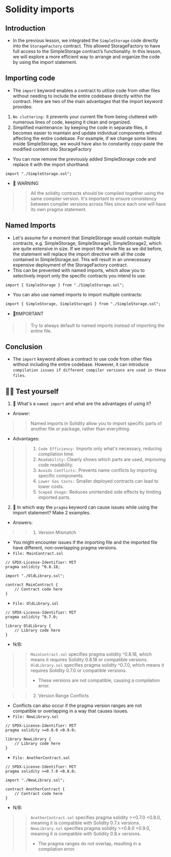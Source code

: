 # Solidity imports

## Introduction
- In the previous lesson, we integrated the `SimpleStorage` code directly into the `StorageFactory` contract. This allowed StorageFactory to have full access to the SimpleStorage contract’s functionality. In this lesson, we will explore a more efficient way to arrange and organize the code by using the import statement.

## Importing code
- The `import` keyword enables a contract to utilize code from other files without needing to include the entire codebase directly within the contract. Here are two of the main advantages that the import keyword provides:
1. `No cluttering:` it prevents your current file from being cluttered with numerous lines of code, keeping it clean and organized.
2. Simplified maintenance: by keeping the code in separate files, it becomes easier to maintain and update individual components without affecting the entire codebase. For example, if we change some lines inside SimpleStorage, we would have also to constantly copy-paste the modified content into StorageFactory

- You can now remove the previously added SimpleStorage code and replace it with the import shorthand:

```
import "./SimpleStorage.sol";
```

- 🚧 WARNING
>> All the solidity contracts should be compiled together using the same compiler version. It's important to ensure consistency between compiler versions across files since each one will have its own pragma statement.

## Named Imports
- Let's assume for a moment that SimpleStorage would contain multiple contracts, e.g. SimpleStorage, SimpleStorage1, SimpleStorage2, which are quite extensive in size. If we import the whole file as we did before, the statement will replace the import directive with all the code contained in SimpleStorage.sol. This will result in an unnecessary expensive deployment of the StorageFactory contract.
- This can be prevented with named imports, which allow you to selectively import only the specific contracts you intend to use:

```
import { SimpleStorage } from "./SimpleStorage.sol";
```

- You can also use named imports to import multiple contracts:

```
import { SimpleStorage, SimpleStorage1 } from "./SimpleStorage.sol";
```

- 👀❗IMPORTANT
>> Try to always default to named imports instead of importing the entire file.

## Conclusion
- The `import` keyword allows a contract to use code from other files without including the entire codebase. However, it can introduce `compilation issues if different compiler versions are used in these files`.

## 🧑‍💻 Test yourself
1. 📕 What's a `named import` and what are the advantages of using it?
- Answer:

>> Named imports in Solidity allow you to import specific parts of another file or package, rather than everything.

- Advantages:

>> 1. `Code Efficiency:` Imports only what's necessary, reducing compilation time.
>> 2. `Readability:` Clearly shows which parts are used, improving code readability.
>> 3. `Avoids Conflicts:` Prevents name conflicts by importing specific components.
>> 4. `Lower Gas Costs:` Smaller deployed contracts can lead to lower costs.
>> 5. `Scoped Usage:` Reduces unintended side effects by limiting imported parts.

2. 📕 In which way the `pragma` keyword can cause issues while using the import statement? Make 2 examples.
- Answers:

>> 1. Version Mismatch

- You might encounter issues if the importing file and the imported file have different, non-overlapping pragma versions.
- `File: MainContract.sol`

```
// SPDX-License-Identifier: MIT
pragma solidity ^0.8.18;

import "./OldLibrary.sol";

contract MainContract {
    // Contract code here
}
```

- `File: OldLibrary.sol`

```
// SPDX-License-Identifier: MIT
pragma solidity ^0.7.0;

library OldLibrary {
    // Library code here
}
```

- N/B: 

>> `MainContract.sol` specifies pragma solidity ^0.8.18, which means it requires Solidity 0.8.18 or compatible versions.
>> `OldLibrary.sol` specifies pragma solidity ^0.7.0, which means it requires Solidity 0.7.0 or compatible versions.
>> - These versions are not compatible, causing a compilation error.



>> 2. Version Range Conflicts

- Conflicts can also occur if the pragma version ranges are not compatible or overlapping in a way that causes issues.
- `File: NewLibrary.sol`

```
// SPDX-License-Identifier: MIT
pragma solidity >=0.8.0 <0.9.0;

library NewLibrary {
    // Library code here
}
```

- `File: AnotherContract.sol`

```
// SPDX-License-Identifier: MIT
pragma solidity >=0.7.0 <0.8.0;

import "./NewLibrary.sol";

contract AnotherContract {
    // Contract code here
}
```

- N/B:
>> `AnotherContract.sol` specifies pragma solidity >=0.7.0 <0.8.0, meaning it is compatible with Solidity 0.7.x versions.
>> `NewLibrary.sol` specifies pragma solidity >=0.8.0 <0.9.0, meaning it is compatible with Solidity 0.8.x versions.
>> - The pragma ranges do not overlap, resulting in a compilation error.
